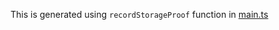 This is generated using `recordStorageProof` function in [main.ts](../../../packages/noir-ethereum-api/src/main.ts)
